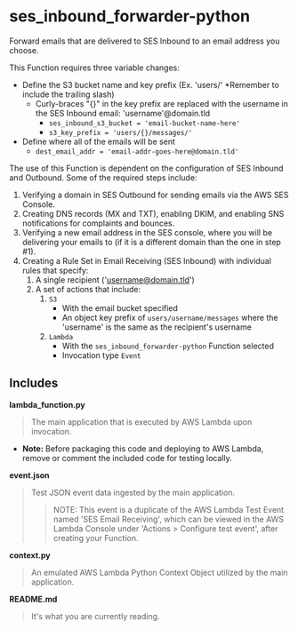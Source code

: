 # ses_inbound_forwarder-python

Forward emails that are delivered to SES Inbound to an email address you choose.

This Function requires three variable changes:
* Define the S3 bucket name and key prefix (Ex. 'users/' *Remember to include the trailing slash)
    * Curly-braces "{}" in the key prefix are replaced with the username in the SES Inbound email: 'username'@domain.tld
        * `ses_inbound_s3_bucket = 'email-bucket-name-here'`
        * `s3_key_prefix = 'users/{}/messages/'`
* Define where all of the emails will be sent
    * `dest_email_addr = 'email-addr-goes-here@domain.tld'`

The use of this Function is dependent on the configuration of SES Inbound and Outbound.  Some of the required steps include:
1. Verifying a domain in SES Outbound for sending emails via the AWS SES Console.
2. Creating DNS records (MX and TXT), enabling DKIM, and enabling SNS notifications for complaints and bounces.
3. Verifying a new email address in the SES console, where you will be delivering your emails to (if it is a different domain than the one in step #1).
4. Creating a Rule Set in Email Receiving (SES Inbound) with individual rules that specify:
    1. A single recipient ('username@domain.tld')
    2. A set of actions that include:
        1. `S3`
            * With the email bucket specified
            * An object key prefix of `users/username/messages` where the 'username' is the same as the recipient's username
        2. `Lambda`
            * With the `ses_inbound_forwarder-python` Function selected
            * Invocation type `Event`

## Includes

**lambda_function.py**
> The main application that is executed by AWS Lambda upon invocation.
* **Note:** Before packaging this code and deploying to AWS Lambda, remove or comment the included code for testing locally.

**event.json**
> Test JSON event data ingested by the main application.
>> NOTE: This event is a duplicate of the AWS Lambda Test Event named 'SES Email Receiving', which can be viewed in the AWS Lambda Console under 'Actions > Configure test event', after creating your Function.

**context.py**
> An emulated AWS Lambda Python Context Object utilized by the main application.

**README.md**
> It's what you are currently reading.
